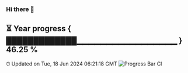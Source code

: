 ### Hi there 👋
⏳ Year progress { █████████████▁▁▁▁▁▁▁▁▁▁▁▁▁▁▁▁▁ } 46.25 %
---
⏰ Updated on Tue, 18 Jun 2024 06:21:18 GMT
![Progress Bar CI](https://github.com/liununu/liununu/workflows/Progress%20Bar%20CI/badge.svg)

